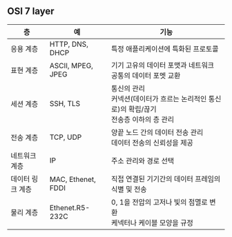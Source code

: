 ## OSI 7 layer

| 층               | 예                 | 기능                                                         |
| ---------------- | ------------------ | ------------------------------------------------------------ |
| 응용 계층        | HTTP,  DNS, DHCP   | 특정 애플리케이션에 특화된 프로토콜                          |
| 표현 계층        | ASCII, MPEG, JPEG  | 기기 고유의 데이터 포맷과 네트워크 공통의 데이터 포멧 교환   |
| 세션 계층        | SSH, TLS           | 통신의 관리<br />커넥션(데이터가 흐르는 논리적인 통신로)의 확립/끊기<br />전송층 이하의 층 관리 |
| 전송 계층        | TCP, UDP           | 양끝 노드 간의 데이터 전송 관리<br />데이터 전송의 신뢰성을 제공 |
| 네트워크 계층    | IP                 | 주소 관리와 경로 선택                                        |
| 데이터 링크 계층 | MAC, Ethenet, FDDI | 직접 연결된 기기간의 데이터 프레임의 식별 및 전송            |
| 물리 계층        | Ethenet.R5-232C    | 0, 1을 전압의 고저나 빛의 점멸로 변환<br />케넥터나 케이블 모양을 규정 |

